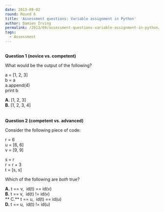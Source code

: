 ```yaml
---
date: 2013-09-02
round: Round 6
title: 'Assessment questions: Variable assignment in Python'
author: Damien Irving
permalink: /2013/09/assessment-questions-variable-assignment-in-python/
tags:
  - Assessment
---
```

&nbsp;  
**Question 1 (novice vs. competent)**

What would be the output of the following?

a = [1, 2, 3]  
b = a  
a.append(4)  
print b

**A.** [1, 2, 3]  
**B.** [1, 2, 3, 4]  
&nbsp;  
&nbsp;  
**Question 2 (competent vs. advanced)**

Consider the following piece of code:

r = 6  
u = [6, 6]  
v = [9, 9]

s = r  
r = r + 3  
t = [s, s]

Which of the following are *both* true?

**A.** t == v,  id(t) == id(v)  
**B.** t == v,  id(t) != id(v)  
** C.** t == u,  id(t) == id(u)  
**D.** t == u,  id(t) != id(u)  
&nbsp;
